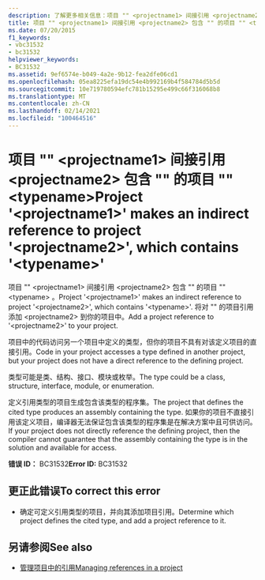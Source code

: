 ```yaml
---
description: 了解更多相关信息：项目 "" <projectname1> 间接引用 <projectname2> 包含 "" 的项目 "" <typename>
title: 项目 "" <projectname1> 间接引用 <projectname2> 包含 "" 的项目 "" <typename>
ms.date: 07/20/2015
f1_keywords:
- vbc31532
- bc31532
helpviewer_keywords:
- BC31532
ms.assetid: 9ef6574e-b049-4a2e-9b12-fea2dfe06cd1
ms.openlocfilehash: 05ea8225efa19dc54e4b992169b4f584784d5b5d
ms.sourcegitcommit: 10e719780594efc781b15295e499c66f316068b8
ms.translationtype: MT
ms.contentlocale: zh-CN
ms.lasthandoff: 02/14/2021
ms.locfileid: "100464516"
---
```

# <a name="project-projectname1-makes-an-indirect-reference-to-project-projectname2-which-contains-typename"></a><span data-ttu-id="1f738-103">项目 "" \<projectname1> 间接引用 \<projectname2> 包含 "" 的项目 "" \<typename></span><span class="sxs-lookup"><span data-stu-id="1f738-103">Project '\<projectname1>' makes an indirect reference to project '\<projectname2>', which contains '\<typename>'</span></span>

<span data-ttu-id="1f738-104">项目 "" \<projectname1> 间接引用 \<projectname2> 包含 "" 的项目 "" \<typename> 。</span><span class="sxs-lookup"><span data-stu-id="1f738-104">Project '\<projectname1>' makes an indirect reference to project '\<projectname2>', which contains '\<typename>'.</span></span> <span data-ttu-id="1f738-105">将对 "" 的项目引用添加 \<projectname2> 到你的项目中。</span><span class="sxs-lookup"><span data-stu-id="1f738-105">Add a project reference to '\<projectname2>' to your project.</span></span>  
  
 <span data-ttu-id="1f738-106">项目中的代码访问另一个项目中定义的类型，但你的项目不具有对该定义项目的直接引用。</span><span class="sxs-lookup"><span data-stu-id="1f738-106">Code in your project accesses a type defined in another project, but your project does not have a direct reference to the defining project.</span></span>  
  
 <span data-ttu-id="1f738-107">类型可能是类、结构、接口、模块或枚举。</span><span class="sxs-lookup"><span data-stu-id="1f738-107">The type could be a class, structure, interface, module, or enumeration.</span></span>  
  
 <span data-ttu-id="1f738-108">定义引用类型的项目生成包含该类型的程序集。</span><span class="sxs-lookup"><span data-stu-id="1f738-108">The project that defines the cited type produces an assembly containing the type.</span></span> <span data-ttu-id="1f738-109">如果你的项目不直接引用该定义项目，编译器无法保证包含该类型的程序集是在解决方案中且可供访问。</span><span class="sxs-lookup"><span data-stu-id="1f738-109">If your project does not directly reference the defining project, then the compiler cannot guarantee that the assembly containing the type is in the solution and available for access.</span></span>  
  
 <span data-ttu-id="1f738-110">**错误 ID：** BC31532</span><span class="sxs-lookup"><span data-stu-id="1f738-110">**Error ID:** BC31532</span></span>  
  
## <a name="to-correct-this-error"></a><span data-ttu-id="1f738-111">更正此错误</span><span class="sxs-lookup"><span data-stu-id="1f738-111">To correct this error</span></span>  
  
- <span data-ttu-id="1f738-112">确定可定义引用类型的项目，并向其添加项目引用。</span><span class="sxs-lookup"><span data-stu-id="1f738-112">Determine which project defines the cited type, and add a project reference to it.</span></span>  
  
## <a name="see-also"></a><span data-ttu-id="1f738-113">另请参阅</span><span class="sxs-lookup"><span data-stu-id="1f738-113">See also</span></span>

- [<span data-ttu-id="1f738-114">管理项目中的引用</span><span class="sxs-lookup"><span data-stu-id="1f738-114">Managing references in a project</span></span>](/visualstudio/ide/managing-references-in-a-project)
